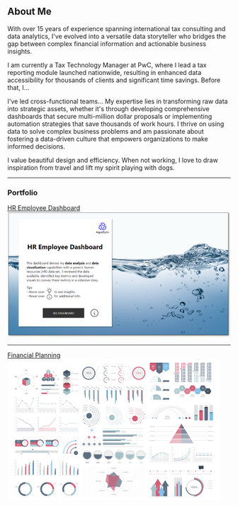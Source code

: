 ## About Me

With over 15 years of experience spanning international tax consulting and data analytics, I've evolved into a versatile data storyteller who bridges the gap between complex financial information and actionable business insights. 

I am currently a Tax Technology Manager at PwC, where I lead a tax reporting module launched nationwide, resulting in enhanced data accessibility for thousands of clients and significant time savings. Before that, I... 

I've led cross-functional teams... My expertise lies in transforming raw data into strategic assets, whether it's through developing comprehensive dashboards that secure multi-million dollar proposals or implementing automation strategies that save thousands of work hours. I thrive on using data to solve complex business problems and am passionate about fostering a data-driven culture that empowers organizations to make informed decisions.

I value beautiful design and efficiency. When not working, I love to draw inspiration from travel and lift my spirit playing with dogs.

---

### Portfolio 

[HR Employee Dashboard](/HRdashboard_page)
<img src="images/hr-home.png?raw=true"/>

---
[Financial Planning](/financialplanning_page)
<img src="images/dummy_thumbnail.jpg?raw=true"/>

